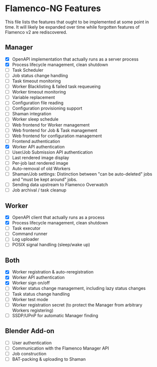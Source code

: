 # Flamenco-NG Features

This file lists the features that ought to be implemented at some point in time.
It will likely be expanded over time while forgotten features of Flamenco v2 are
rediscovered.

## Manager

- [x] OpenAPI implementation that actually runs as a server process
- [x] Process lifecycle management, clean shutdown
- [ ] Task Scheduler
- [ ] Job status change handling
- [ ] Task timeout monitoring
- [ ] Worker Blacklisting & failed task requeueing
- [ ] Worker timeout monitoring
- [ ] Variable replacement
- [ ] Configuration file reading
- [ ] Configuration provisioning support
- [ ] Shaman integration
- [ ] Worker sleep schedule
- [ ] Web frontend for Worker management
- [ ] Web frontend for Job & Task management
- [ ] Web frontend for configuration management
- [ ] Frontend authentication
- [x] Worker API authentication
- [ ] User/Job Submission API authentication
- [ ] Last rendered image display
- [ ] Per-job last rendered image
- [ ] Auto-removal of old Workers
- [ ] Shaman/Job settings: Distinction between "can be auto-deleted" jobs and "must be kept around" jobs.
- [ ] Sending data upstream to Flamenco Overwatch
- [ ] Job archival / task cleanup

## Worker

- [x] OpenAPI client that actually runs as a process
- [x] Process lifecycle management, clean shutdown
- [ ] Task executor
- [ ] Command runner
- [ ] Log uploader
- [ ] POSIX signal handling (sleep/wake up)

## Both

- [x] Worker registration & auto-reregistration
- [x] Worker API authentication
- [x] Worker sign on/off
- [ ] Worker status change management, including lazy status changes
- [ ] Task status change handling
- [ ] Worker test mode
- [ ] Worker registration secret (to protect the Manager from arbitrary Workers registering)
- [ ] SSDP/UPnP for automatic Manager finding

## Blender Add-on

- [ ] User authentication
- [ ] Communication with the Flamenco Manager API
- [ ] Job construction
- [ ] BAT-packing & uploading to Shaman

